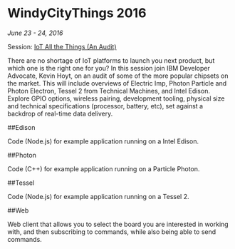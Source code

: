 # WindyCityThings 2016

*June 23 - 24, 2016*

Session: [IoT All the Things (An Audit)](https://windycitythings.com/schedule/#iot-all-the-things-an-audit)

There are no shortage of IoT platforms to launch you next product, but which one is the right one for you? In this session join IBM Developer Advocate, Kevin Hoyt, on an audit of some of the more popular chipsets on the market. This will include overviews of Electric Imp, Photon Particle and Photon Electron, Tessel 2 from Technical Machines, and Intel Edison. Explore GPIO options, wireless pairing, development tooling, physical size and technical specifications (processor, battery, etc), set against a backdrop of real-time data delivery.

##Edison

Code (Node.js) for example application running on a Intel Edison.

##Photon

Code (C++) for example application running on a Particle Photon.

##Tessel

Code (Node.js) for example application running on a Tessel 2.

##Web

Web client that allows you to select the board you are interested in working with, and then subscribing to commands, while also being able to send commands.
